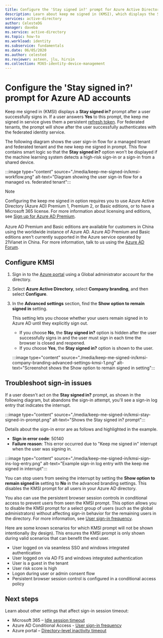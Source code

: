 ```yaml
---
title: Configure the 'Stay signed in?' prompt for Azure Active Directory accounts
description: Learn about keep me signed in (KMSI), which displays the Stay signed in? prompt, how to configure it in the Azure Active Directory portal, and how to troubleshoot sign-in issues.
services: active-directory
author: CelesteDG
manager: daveba
ms.service: active-directory
ms.topic: how-to
ms.workload: identity
ms.subservice: fundamentals
ms.date: 06/05/2020
ms.author: celested
ms.reviewer: asteen, jlu, hirsin
ms.collection: M365-identity-device-management
---
```


# Configure the 'Stay signed in?' prompt for Azure AD accounts

Keep me signed in (KMSI) displays a **Stay signed in?** prompt after a user successfully signs in. If a user answers **Yes** to this prompt, the keep me signed in service gives them a persistent [refresh token](../develop/developer-glossary.md#refresh-token). For federated tenants, the prompt will show after the user successfully authenticates with the federated identity service.

The following diagram shows the user sign-in flow for a managed tenant and federated tenant and the new keep me signed in prompt. This flow contains smart logic so that the **Stay signed in?** option won't be displayed if the machine learning system detects a high-risk sign-in or a sign-in from a shared device.

:::image type="content" source="./media/keep-me-signed-in/kmsi-workflow.png" alt-text="Diagram showing the user sign-in flow for a managed vs. federated tenant":::

> [!NOTE]
> Configuring the keep me signed in option requires you to use Azure Active Directory (Azure AD) Premium 1, Premium 2, or Basic editions, or to have a Microsoft 365 license. For more information about licensing and editions, see [Sign up for Azure AD Premium](active-directory-get-started-premium.md).<br><br>Azure AD Premium and Basic editions are available for customers in China using the worldwide instance of Azure AD. Azure AD Premium and Basic editions aren't currently supported in the Azure service operated by 21Vianet in China. For more information, talk to us using the [Azure AD Forum](https://feedback.azure.com/forums/169401-azure-active-directory/).

## Configure KMSI

1. Sign in to the [Azure portal](https://portal.azure.com/) using a Global administrator account for the directory.
1. Select **Azure Active Directory**, select **Company branding**, and then select **Configure**.
1. In the **Advanced settings** section, find the **Show option to remain signed in** setting.

   This setting lets you choose whether your users remain signed in to Azure AD until they explicitly sign out.
   * If you choose **No**, the **Stay signed in?** option is hidden after the user successfully signs in and the user must sign in each time the browser is closed and reopened.
   * If you choose **Yes**, the **Stay signed in?** option is shown to the user.

    :::image type="content" source="./media/keep-me-signed-in/kmsi-company-branding-advanced-settings-kmsi-1.png" alt-text="Screenshot shows the Show option to remain signed in setting":::

## Troubleshoot sign-in issues

If a user doesn't act on the **Stay signed in?** prompt, as shown in the following diagram, but abandons the sign-in attempt, you'll see a sign-in log entry that indicates the interrupt.

:::image type="content" source="./media/keep-me-signed-in/kmsi-stay-signed-in-prompt.png" alt-text="Shows the Stay signed in? prompt":::

Details about the sign-in error are as follows and highlighted in the example.

* **Sign in error code**: 50140
* **Failure reason**: This error occurred due to "Keep me signed in" interrupt when the user was signing in.

:::image type="content" source="./media/keep-me-signed-in/kmsi-sign-ins-log-entry.png" alt-text="Example sign-in log entry with the keep me signed in interrupt":::

You can stop users from seeing the interrupt by setting the **Show option to remain signed in** setting to **No** in the advanced branding settings. This disables the KMSI prompt for all users in your Azure AD directory.

You also can use the persistent browser session controls in conditional access to prevent users from seen the KMSI prompt. This option allows you to disable the KMSI prompt for a select group of users (such as the global administrators) without affecting sign-in behavior for the remaining users in the directory. For more information, see [User sign-in frequency](https://docs.microsoft.com/azure/active-directory/conditional-access/howto-conditional-access-session-lifetime). 


Here are some known scenarios for which KMSI prompt will not be shown intentionally (by design). This ensures the KMSI prompt is only shown during valid scenarios that can benefit the end user.

* User logged on via seamless SSO and windows integrated authentication
* User logged on via AD FS and windows integrated authentication
* User is a guest in the tenant
* User risk score is high
* Logon during user or admin consent flow
* Persistent browser session control is configured in a conditional access policy


## Next steps

Learn about other settings that affect sign-in session timeout:

* Microsoft 365 – [Idle session timeout](https://docs.microsoft.com/sharepoint/sign-out-inactive-users)
* Azure AD Conditional Access - [User sign-in frequency](https://docs.microsoft.com/azure/active-directory/conditional-access/howto-conditional-access-session-lifetime)
* Azure portal – [Directory-level inactivity timeout](https://docs.microsoft.com/azure/azure-portal/admin-timeout)
